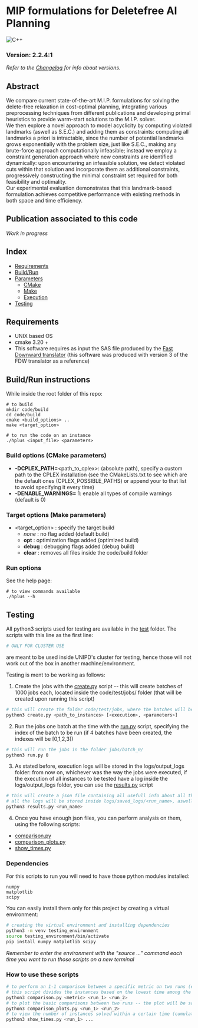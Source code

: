 # MIP formulations for Deletefree AI Planning
![C++](https://img.shields.io/badge/C%2B%2B-00599C?style=for-the-badge&logo=c%2B%2B&logoColor=white)

### Version: 2.2.4:1  
_Refer to the [Changelog](Changelog.md) for info about versions._  


## Abstract
We compare current state-of-the-art M.I.P. formulations for solving the delete-free relaxation in cost-optimal planning, integrating various preprocessing techniques from different publications and developing primal heuristics to provide warm-start solutions to the M.I.P. solver.  
We then explore a novel approach to model acyclicity by computing violated landmarks (aswell as S.E.C.) and adding them as constraints: computing all landmarks a priori is intractable, since the number of potential landmarks grows exponentially with the problem size, just like S.E.C., making any brute-force approach computationally infeasible; instead we employ a constraint generation approach where new constraints are identified dynamically: upon encountering an infeasible solution, we detect violated cuts within that solution and incorporate them as additional constraints, progressively constructing the minimal constraint set required for both feasibility and optimality.  
Our experimental evaluation demonstrates that this landmark-based formulation achieves competitive performance with existing methods in both space and time efficiency.

## Publication associated to this code
_Work in progress_

## Index

- [Requirements](#requirements)
- [Build/Run](#buildrun-instructions)
- [Parameters](#build-options-cmake-parameters)
  - [CMake](#build-options-cmake-parameters)
  - [Make](#target-options-make-parameters)
  - [Execution](#run-options)
- [Testing](#testing)

## Requirements

- UNIX based OS
- cmake 3.20 +
- This software requires as input the SAS file produced by the [Fast Downward translator](https://www.fast-downward.org/latest/documentation/translator-output-format/) (this software was produced with version 3 of the FDW translator as a reference)

## Build/Run instructions

While inside the root folder of this repo:

```shell
# to build
mkdir code/build
cd code/build
cmake <build_options> ..
make <target_option>

# to run the code on an instance
./hplus <input_file> <parameters>
```

### Build options (CMake parameters)

- **-DCPLEX_PATH=**\<path_to_cplex>: (absolute path), specify a custom path to the CPLEX installation (see the CMakeLists.txt to see which are the default ones (CPLEX_POSSIBLE_PATHS) or append your to that list to avoid specifying it every time)
- **-DENABLE_WARNINGS=** 1: enable all types of compile warnings (default is 0)

### Target options (Make parameters)

- \<target_option> : specify the target build
  - _none_ : no flag added (default build)
  - **opt** : optimization flags added (optimized build)
  - **debug** : debugging flags added (debug build)
  - **clear** : removes all files inside the code/build folder

### Run options

See the help page:
```shell
# to view commands available
./hplus --h
```

## Testing
All python3 scripts used for testing are available in the [test](code/test/) folder.
The scripts with this line as the first line:
```python
# ONLY FOR CLUSTER USE
```
are meant to be used inside UNIPD's cluster for testing, hence those will not work out of the box in another machine/environment.

Testing is ment to be working as follows:

1) Create the jobs with the [create.py](code/test/create.py) script -- this will create batches of 1000 jobs each, located inside the code/test/jobs/ folder (that will be created upon running this script)
```bash
# this will create the folder code/test/jobs, where the batches will be created, each in a folder batch_[idx], and code/test/jobs_output where all jobs stdout/stderr will be located (note that the hplus program output will be located in logs/output_logs/ instead)
python3 create.py <path_to_instances> [<execution>, <parameters>]
```
2) Run the jobs one batch at the time with the [run.py](code/test/run.py) script, specifying the index of the batch to be run (if 4 batches have been created, the indexes will be [0,1,2,3])
```bash
# this will run the jobs in the folder jobs/batch_0/
python3 run.py 0
```
3) As stated before, execution logs will be stored in the logs/output_logs folder: from now on, whichever was the way the jobs were executed, if the execution of all instances to be tested have a log inside the logs/output_logs folder, you can use the [results.py](code/test/results.py) script
```bash
# this will create a json file containing all usefull info about all the run logs stored in the logs/output_logs folder
# all the logs will be stored inside logs/saved_logs/<run_name>, aswell as the json summary, saved as 002_<run_name>.json inside the same folder
python3 results.py <run_name>
```
4) Once you have enough json files, you can perform analysis on them, using the following scripts:
- [comparison.py](code/test/comparison.py)
- [comparison_plots.py](code/test/comparison_plots.py)
- [show_times.py](code/test/show_times.py)

### Dependencies
For this scripts to run you will need to have those python modules installed:
```
numpy
matplotlib
scipy
```
You can easily install them only for this project by creating a virtual environment:
```bash
# creating the virtual environment and installing dependencies
python3 -m venv testing_environment
source testing_environment/bin/activate
pip install numpy matplotlib scipy
```
_Remember to enter the environment with the "source ..." command each time you want to run those scripts on a new terminal_

### How to use these scripts
```bash
# to perform an 1-1 comparison between a specific metric on two runs (e.g. measure the number of nodes cplex expanded)
# this script divides the instances based on the lowest time among the two runs for that instance
python3 comparison.py <metric> <run_1> <run_2>
# to plot the basic comparisons between two runs -- the plot will be saved at code/test/plots/comparison.svg
python3 comparison_plots.py <run_1> <run_2>
# to view the number of instances solved within a certain time (cumulative plot) -- the plot will be saved at code/test/plots/times.svg
python3 show_times.py <run_1> ...
```